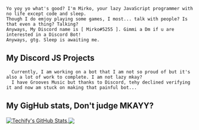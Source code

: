   
 ```console
Yo yoy yo what's good? I'm Mirko, your lazy JavaScript programmer with no life except code and sleep. 
Though I do emjoy playing some games, I most... talk with people? Is that even a thing? Talking?
Anyways, My Discord name is [ Mirko#5255 ]. Gimmi a Dm if u are interested in a Discord Bot!
Anyways, gtg. Sleep is awaiting me.
```
  
  ## My Discord JS Projects

```console
  Currently, I am working on a bot that I am not so proud of but it's also a lot of work to complete. I am not lazy mkay?
  I have Grooves Music but thanks to Discord, tehy declined verifying it and now am stuck on making that painful bot...
```

## My GigHub stats, Don't judge MKAYY?
<a href="">
  <img align="center" src="https://github-readme-stats.vercel.app/api?username=iiAlanii&show_icons=true&line_height=27&count_private=true&title_color=ffffff&text_color=c9cacc&icon_color=2bbc8a&bg_color=1d1f21" alt="Techify's GitHub Stats" />
</a>

<a href="https://github.com/iiAlanii">
  <img align="center" src="https://github-readme-stats.vercel.app/api/top-langs/?username=iiAlanii&hide=java,tex&title_color=ffffff&text_color=c9cacc&icon_color=2bbc8a&bg_color=1d1f21&langs_count=3" />
</a>